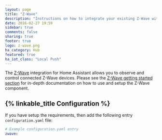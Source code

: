 ```yaml
---
layout: page
title: "Z-Wave"
description: "Instructions on how to integrate your existing Z-Wave within Home Assistant."
date: 2016-02-27 19:59
sidebar: true
comments: false
sharing: true
footer: true
logo: z-wave.png
ha_category: Hub
featured: true
ha_iot_class: "Local Push"
---
```


The [Z-Wave](http://www.z-wave.com/) integration for Home Assistant allows you to observe and control connected Z-Wave devices. Please see the [Z-Wave getting started section](/docs/z-wave/) for in-depth documentation on how to use and setup the Z-Wave component.

## {% linkable_title Configuration %}

If you have setup the requirements, then add the following entry `configuration.yaml` file:

```yaml
# Example configuration.yaml entry
zwave:
```
